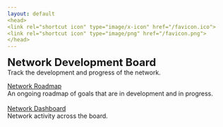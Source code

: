 ```yaml
---
layout: default
<head>
<link rel="shortcut icon" type="image/x-icon" href="/favicon.ico">
<link rel="shortcut icon" type="image/png" href="/favicon.png">
</head>
---
```

<b><font size="5">Network Development Board</font></b>
<br>
Track the development and progress of the network.

[Network Roadmap](/roadmap)
<br>
An ongoing roadmap of goals that are in development and in progress. 
<br>
<br>
[Network Dashboard](/dashboard)
<br>
Network activity across the board.
<br>
<br>




